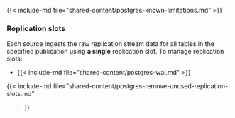 {{< include-md file="shared-content/postgres-known-limitations.md" >}}

### Replication slots

Each source ingests the raw replication stream data for all tables in the
specified publication using **a single** replication slot. To manage
replication slots:

- {{< include-md file="shared-content/postgres-wal.md" >}}

{{< include-md file="shared-content/postgres-remove-unused-replication-slots.md"
>}}
